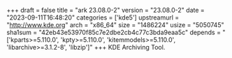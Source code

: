 +++
draft = false
title = "ark 23.08.0-2"
version = "23.08.0-2"
date = "2023-09-11T16:48:20"
categories = ['kde5']
upstreamurl = "http://www.kde.org"
arch = "x86_64"
size = "1486224"
usize = "5050745"
sha1sum = "42eb43e53970f85c7e2dbe2cb4c77c3bda9eaa5c"
depends = "['kparts>=5.110.0', 'kpty>=5.110.0', 'kitemmodels>=5.110.0', 'libarchive>=3.1.2-8', 'libzip']"
+++
KDE Archiving Tool.